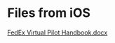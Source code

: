# Files from iOS

[FedEx Virtual Pilot Handbook.docx](Files%20from%20iOS%202.assets/FedEx%20Virtual%20Pilot%20Handbook.docx)

